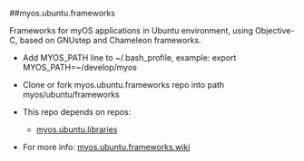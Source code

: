 ##myos.ubuntu.frameworks

Frameworks for myOS applications in Ubuntu environment, using Objective-C, based on GNUstep and Chameleon frameworks.

* Add MYOS_PATH line to ~/.bash_profile, example:
        export MYOS_PATH=~/develop/myos

* Clone or fork myos.ubuntu.frameworks repo into path myos/ubuntu/frameworks
* This repo depends on repos:
  * [myos.ubuntu.libraries](https://github.com/amraboelela/myos.ubuntu.libraries)
* For more info:
[myos.ubuntu.frameworks.wiki](https://github.com/amraboelela/myos.ubuntu.frameworks/wiki)

